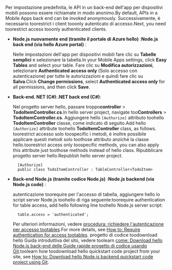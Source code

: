 
<span data-ttu-id="c74f9-101">Per impostazione predefinita, le API in un back-end dell'app per dispositivi mobili possono essere richiamate in modo anonimo.</span><span class="sxs-lookup"><span data-stu-id="c74f9-101">By default, APIs in a Mobile Apps back end can be invoked anonymously.</span></span> <span data-ttu-id="c74f9-102">Successivamente, è necessario toorestrict i client tooonly autenticato di accesso.</span><span class="sxs-lookup"><span data-stu-id="c74f9-102">Next, you need toorestrict access tooonly authenticated clients.</span></span>  

* <span data-ttu-id="c74f9-103">**Node.js nuovamente end (tramite il portale di Azure hello)** :</span><span class="sxs-lookup"><span data-stu-id="c74f9-103">**Node.js back end (via hello Azure portal)** :</span></span>  

    <span data-ttu-id="c74f9-104">Nelle impostazioni dell'app per dispositivi mobili fare clic su **Tabelle semplici** e selezionare la tabella.</span><span class="sxs-lookup"><span data-stu-id="c74f9-104">In your Mobile Apps settings, click **Easy Tables** and select your table.</span></span> <span data-ttu-id="c74f9-105">Fare clic su **Modifica autorizzazioni**, selezionare **Authenticated access only** (Solo accesso con autenticazione) per tutte le autorizzazioni e quindi fare clic su **Salva**.</span><span class="sxs-lookup"><span data-stu-id="c74f9-105">Click **Change permissions**, select **Authenticated access only** for all permissions, and then click **Save**.</span></span>
* <span data-ttu-id="c74f9-106">**Back-end. NET (C#)**:</span><span class="sxs-lookup"><span data-stu-id="c74f9-106">**.NET back end (C#)**:</span></span>  

    <span data-ttu-id="c74f9-107">Nel progetto server hello, passare troppo**controller** > **TodoItemController.cs**.</span><span class="sxs-lookup"><span data-stu-id="c74f9-107">In hello server project, navigate too**Controllers** > **TodoItemController.cs**.</span></span> <span data-ttu-id="c74f9-108">Aggiungere hello `[Authorize]` attributo toohello **TodoItemController** classe, come indicato di seguito.</span><span class="sxs-lookup"><span data-stu-id="c74f9-108">Add hello `[Authorize]` attribute toohello **TodoItemController** class, as follows.</span></span> <span data-ttu-id="c74f9-109">toorestrict accesso solo toospecific i metodi, è inoltre possibile applicare questi metodi solo toothose attributo anziché la classe hello.</span><span class="sxs-lookup"><span data-stu-id="c74f9-109">toorestrict access only toospecific methods, you can also apply this attribute just toothose methods instead of hello class.</span></span> <span data-ttu-id="c74f9-110">Ripubblicare progetto server hello.</span><span class="sxs-lookup"><span data-stu-id="c74f9-110">Republish hello server project.</span></span>

        [Authorize]
        public class TodoItemController : TableController<TodoItem>

* <span data-ttu-id="c74f9-111">**Back-end Node.js (tramite codice Node.js)** :</span><span class="sxs-lookup"><span data-stu-id="c74f9-111">**Node.js backend (via Node.js code)** :</span></span>  

    <span data-ttu-id="c74f9-112">autenticazione toorequire per l'accesso di tabella, aggiungere hello lo script server Node.js toohello di riga seguente:</span><span class="sxs-lookup"><span data-stu-id="c74f9-112">toorequire authentication for table access, add hello following line toohello Node.js server script:</span></span>

        table.access = 'authenticated';

    <span data-ttu-id="c74f9-113">Per ulteriori informazioni, vedere [procedura: richiedere l'autenticazione per accesso tootables](../articles/app-service-mobile/app-service-mobile-node-backend-how-to-use-server-sdk.md#howto-tables-auth).</span><span class="sxs-lookup"><span data-stu-id="c74f9-113">For more details, see [How to: Require authentication for access tootables](../articles/app-service-mobile/app-service-mobile-node-backend-how-to-use-server-sdk.md#howto-tables-auth).</span></span> <span data-ttu-id="c74f9-114">progetto di codice toodownload hello Guida introduttiva del sito, vedere toolearn [come: Download hello Node.js back-end delle Guide rapide progetto di codice usando Git](../articles/app-service-mobile/app-service-mobile-node-backend-how-to-use-server-sdk.md#download-quickstart).</span><span class="sxs-lookup"><span data-stu-id="c74f9-114">toolearn how toodownload hello quickstart code project from your site, see [How to: Download hello Node.js backend quickstart code project using Git](../articles/app-service-mobile/app-service-mobile-node-backend-how-to-use-server-sdk.md#download-quickstart).</span></span>
